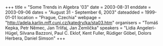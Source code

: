 +++
title = "Some Trends in Algebra '03"
date = 2003-08-31
enddate = 2003-09-06
dates = "August 31 - September 6, 2003"
dateadded = 1999-01-01
location = "Prague, Czechia"
webpage = "http://adela.karlin.mff.cuni.cz/katedry/ka/sta03.htm"
organisers = "Tomáš Kepka, Petr Němec, Jan Trlifaj, Jan Žemlička"
speakers = "Lidia Angeleri-Hügel, Silvana Bazzoni, Paul C. Eklof, Kent Fuller, Rüdiger Göbel, Dolors Herbera, Daniel Simson"
+++

